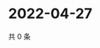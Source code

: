 # 2022-04-27

共 0 条

<!-- BEGIN WEIBO -->
<!-- 最后更新时间 Wed Apr 27 2022 04:14:45 GMT+0800 (China Standard Time) -->

<!-- END WEIBO -->
